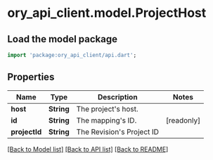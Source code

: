 # ory_api_client.model.ProjectHost

## Load the model package
```dart
import 'package:ory_api_client/api.dart';
```

## Properties
Name | Type | Description | Notes
------------ | ------------- | ------------- | -------------
**host** | **String** | The project's host. | 
**id** | **String** | The mapping's ID. | [readonly] 
**projectId** | **String** | The Revision's Project ID | 

[[Back to Model list]](../README.md#documentation-for-models) [[Back to API list]](../README.md#documentation-for-api-endpoints) [[Back to README]](../README.md)


